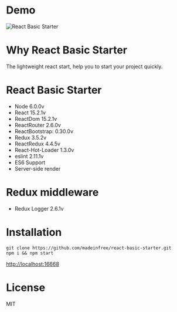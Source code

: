 # Demo
![React Basic Starter](http://i.imgur.com/Gu7lMLU.png)

# Why React Basic Starter
The lightweight react start, help you to start your project quickly.

# React Basic Starter
* Node 6.0.0v
* React 15.2.1v
* ReactDom 15.2.1v
* ReactRouter 2.6.0v
* ReactBootstrap: 0.30.0v
* Redux 3.5.2v
* ReactRedux 4.4.5v
* React-Hot-Loader 1.3.0v
* eslint 2.11.1v
* ES6 Support
* Server-side render

# Redux middleware
* Redux Logger 2.6.1v

# Installation
```
git clone https://github.com/madeinfree/react-basic-starter.git
npm i && npm start
```
[http://localhost:16668](http://localhost:16668)

# License
MIT

